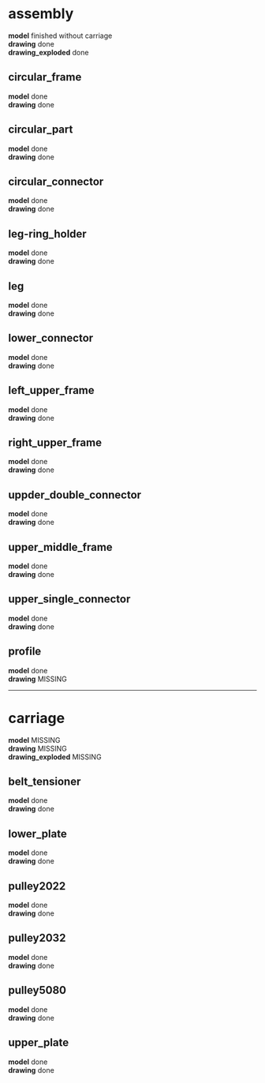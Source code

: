 # assembly
**model** finished without carriage\
**drawing** done\
**drawing_exploded** done

## circular_frame
**model** done\
**drawing** done

## circular_part
**model** done\
**drawing** done

## circular_connector
**model** done\
**drawing** done

## leg-ring_holder
**model** done\
**drawing** done

## leg
**model** done\
**drawing** done

## lower_connector
**model** done\
**drawing** done

## left_upper_frame
**model** done\
**drawing** done

## right_upper_frame
**model** done\
**drawing** done

## uppder_double_connector
**model** done\
**drawing** done

## upper_middle_frame
**model** done\
**drawing** done

## upper_single_connector
**model** done\
**drawing** done

## profile
**model** done\
**drawing** MISSING

---

# carriage
**model** MISSING\
**drawing** MISSING\
**drawing_exploded** MISSING

## belt_tensioner
**model** done\
**drawing** done

## lower_plate
**model** done\
**drawing** done

## pulley2022
**model** done\
**drawing** done

## pulley2032
**model** done\
**drawing** done

## pulley5080
**model** done\
**drawing** done

## upper_plate
**model** done\
**drawing** done
